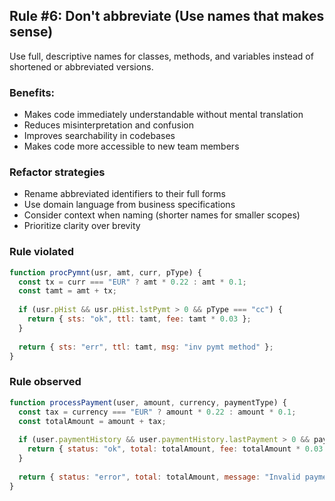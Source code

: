 ## Rule #6:  Don't abbreviate (Use names that makes sense)
Use full, descriptive names for classes, methods, and variables instead of shortened or abbreviated versions.

### Benefits:
- Makes code immediately understandable without mental translation
- Reduces misinterpretation and confusion
- Improves searchability in codebases
- Makes code more accessible to new team members

### Refactor strategies
- Rename abbreviated identifiers to their full forms
- Use domain language from business specifications
- Consider context when naming (shorter names for smaller scopes)
- Prioritize clarity over brevity

### Rule violated
```js
function procPymnt(usr, amt, curr, pType) {
  const tx = curr === "EUR" ? amt * 0.22 : amt * 0.1;
  const tamt = amt + tx;
  
  if (usr.pHist && usr.pHist.lstPymt > 0 && pType === "cc") {
    return { sts: "ok", ttl: tamt, fee: tamt * 0.03 };
  }
  
  return { sts: "err", ttl: tamt, msg: "inv pymt method" };
}
```

### Rule observed
```js
function processPayment(user, amount, currency, paymentType) {
  const tax = currency === "EUR" ? amount * 0.22 : amount * 0.1;
  const totalAmount = amount + tax;
  
  if (user.paymentHistory && user.paymentHistory.lastPayment > 0 && paymentType === "creditCard") {
    return { status: "ok", total: totalAmount, fee: totalAmount * 0.03 };
  }
  
  return { status: "error", total: totalAmount, message: "Invalid payment method" };
}
```